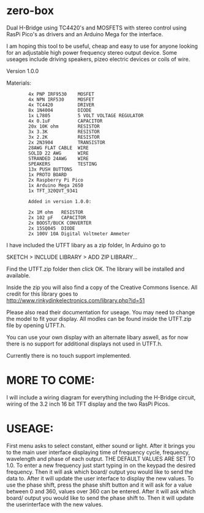 # zero-box
Dual H-Bridge using TC4420's and MOSFETS with stereo control using RasPi Pico's as drivers and an Arduino Mega for the interface. 

I am hoping this tool to be useful, cheap and easy to use for anyone looking for an adjustable high power frequency stereo output device. Some useages include driving speakers, pizeo electric devices or coils of wire. 


Version 1.0.0

Materials:  

            4x PNP IRF9530    MOSFET
            4x NPN IRF530     MOSFET
            4x TC4420         DRIVER
            8x 1N4004         DIODE
            1x L7805          5 VOLT VOLTAGE REGULATOR
            4x 0.1uF          CAPACITOR
            20x 10K ohm       RESISTOR
            3x 3.3K           RESISTOR
            3x 2.2K           RESISTOR
            2x 2N3904         TRANSISTOR
            28AWG FLAT CABLE  WIRE
            SOLID 22 AWG      WIRE
            STRANDED 24AWG    WIRE
            SPEAKERS          TESTING
            13x PUSH BUTTONS
            1x PROTO BOARD
            2x Raspberry Pi Pico
            1x Arduino Mega 2650
            1x TFT_320QVT_9341
            
            Added in version 1.0.0:
            
            2x 1M ohm   RESISTOR
            2x 102 pF   CAPACITOR
            2x BOOST/BUCK CONVERTER
            2x 15SQ045  DIODE
            2x 100V 10A Digital Voltmeter Ammeter
            
            
            
            


I have included the UTFT libary as a zip folder, In Arduino go to 

SKETCH > INCLUDE LIBRARY > ADD ZIP LIBRARY... 

Find the UTFT.zip folder then click OK. The library will be installed and available.

Inside the zip you will also find a copy of the Creative Commons lisence. All credit for this library goes to   http://www.rinkydinkelectronics.com/library.php?id=51

Please also read their documentation for useage. You may need to change the model to fit your display. All modles can be found inside the UTFT.zip file by opening UTFT.h.

You can use your own display with an alternate libary aswell, as for now there is no support for additional displays not used in UTFT.h.

Currently there is no touch support implemented.

# MORE TO COME:

I will include a  wiring diagram for everything including the H-Bridge circuit, wiring of the 3.2 inch 16 bit TFT display and the two RasPi Picos. 

# USEAGE:

First menu asks to select constant, either sound or light. After it brings you to the main user interface displaying time of frequency cycle, frequency, wavelength and phase of each output. THE DEFAULT VALUES ARE SET TO 1.0. To enter a new frequency just start typing in on the keypad the desired frequency. Then it will ask which board/ output you would like to send the data to. After it will update the user interface to display the new values. To use the phase shift, press the phase shift button and it will ask for a value between 0 and 360, values over 360 can be entered. After it will ask which board/ output you would like to send the phase shift to. Then it will update the userinterface with the new values.  
